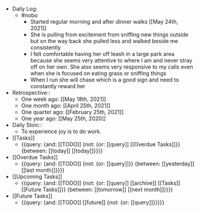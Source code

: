 - Daily Log:
    - #nobo
        - Started regular morning and after dinner walks [[May 24th, 2021]]
        - She is pulling from excitement from sniffing new things outside but on the way back she pulled less and walked beside me consistently
        - I felt comfortable having her off leash in a large park area because she seems very attentive to where I am and never stray off on her own. She also seems very responsive to my calls even when she is focused on eating grass or sniffing things
        - When I run she will chase which is a good sign and need to constantly reward her
- Retrospective::
    - One week ago: [[May 18th, 2021]]
    - One month ago: [[April 25th, 2021]]
    - One quarter ago: [[February 25th, 2021]]
    - One year ago: [[May 25th, 2020]]
- Daily Stoic::
    - To experience joy is to do work.
- [[Tasks]]
    - {{query: {and: [[TODO]] {not: {or: [[query]] [[Overdue Tasks]]}} {between: [[today]] [[today]]}}}}
- [[Overdue Tasks]]
    - {{query: {and: [[TODO]] {not: {or: [[query]]}} {between: [[yesterday]] [[last month]]}}}}
- [[Upcoming Tasks]]
    - {{query: {and: [[TODO]] {not: {or: [[query]] [[archive]] [[Tasks]] [[Future Tasks]]}} {between: [[tomorrow]] [[next month]]}}}}
- [[Future Tasks]]
    - {{query: {and: [[TODO]] [[future]] {not: {or: [[query]]}}}}}
